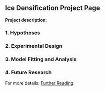 ## Ice Densification Project Page

**Project description:** 

### 1. Hypotheses

### 2. Experimental Design

### 3. Model Fitting and Analysis

### 4. Future Research

For more details: [Further Reading](https://drive.google.com/drive/folders/1eDXEeZ1x04-mp7oUI9cQi2PNBXxXor5x?usp=sharing).
